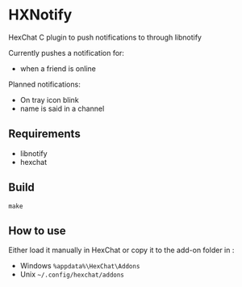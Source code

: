 # HXNotify

HexChat C plugin to push notifications to through libnotify

Currently pushes a notification for:

* when a friend is online

Planned notifications:

* On tray icon blink
* name is said in a channel

## Requirements

* libnotify
* hexchat

## Build

`make`

## How to use

Either load it manually in HexChat
or copy it to the add-on folder in :

* Windows `%appdata%\HexChat\Addons`
* Unix `~/.config/hexchat/addons`
